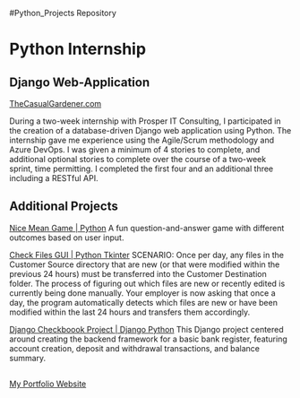 #Python_Projects Repository

# Python Internship
## Django Web-Application
[TheCasualGardener.com](https://github.com/Michael1388/Python_Projects/tree/main/TheCasualGardener)

During a two-week internship with Prosper IT Consulting, I participated in the creation of a database-driven Django web application using Python. The internship gave me experience using the Agile/Scrum methodology and Azure DevOps. I was given a minimum of 4 stories to complete, and additional optional stories to complete over the course of a two-week sprint, time permitting. I completed the first four and an additional three including a RESTful API.


## Additional Projects

[Nice Mean Game | Python](https://github.com/Michael1388/Python_Projects/tree/main/Exercises/Nice_Mean_Game) A fun question-and-answer game with different outcomes based on user input.

[Check Files GUI | Python Tkinter](https://github.com/Michael1388/Python_Projects/tree/main/Exercises/Tkinter_Sqlite)
SCENARIO: Once per day, any files in the Customer Source directory that are new (or that were modified within the previous 24 hours) must be transferred into the Customer Destination folder. The process of figuring out which files are new or recently edited is currently being done manually. Your employer is now asking that once a day, the program automatically detects which files are new or have been modified within the last 24 hours and transfers them accordingly.  

[Django Checkboook Project | Django Python](https://github.com/Michael1388/Python_Projects/tree/main/Django_Apps)
This Django project centered around creating the backend framework for a basic bank register, featuring account creation, deposit and withdrawal transactions, and balance summary.

## 
[My Portfolio Website](http://michael-larocca.com/)




